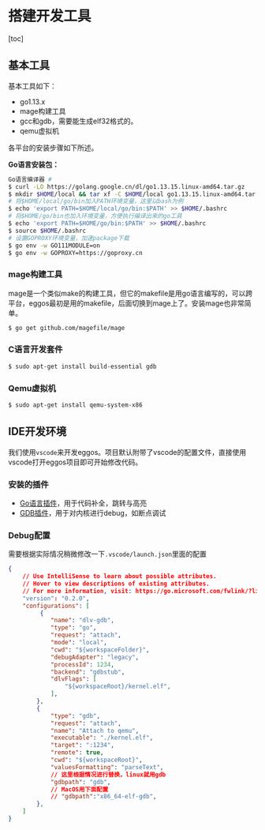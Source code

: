 # 搭建开发工具

[toc]

## 基本工具

基本工具如下：

+ go1.13.x
+ mage构建工具
+ gcc和gdb，需要能生成elf32格式的。
+ qemu虚拟机

各平台的安装步骤如下所述。

**Go语言安装包：**

```bash
Go语言编译器 #
$ curl -LO https://golang.google.cn/dl/go1.13.15.linux-amd64.tar.gz
$ mkdir $HOME/local && tar xf -C $HOME/local go1.13.15.linux-amd64.tar.gz
# 将$HOME/local/go/bin加入PATH环境变量，这里以bash为例
$ echo 'export PATH=$HOME/local/go/bin:$PATH' >> $HOME/.bashrc
# 将$HOME/go/bin也加入环境变量，方便执行编译出来的go工具
$ echo 'export PATH=$HOME/go/bin:$PATH' >> $HOME/.bashrc
$ source $HOME/.bashrc
# 设置GOPROXY环境变量，加速package下载
$ go env -w GO111MODULE=on
$ go env -w GOPROXY=https://goproxy.cn
```



### mage构建工具

mage是一个类似make的构建工具，但它的makefile是用go语言编写的，可以跨平台，eggos最初是用的makefile，后面切换到mage上了。安装mage也非常简单。

```sh
$ go get github.com/magefile/mage
```



### C语言开发套件

```sh
$ sudo apt-get install build-essential gdb
```



### Qemu虚拟机

```sh
$ sudo apt-get install qemu-system-x86
```



## IDE开发环境

我们使用`vscode`来开发eggos。项目默认附带了vscode的配置文件，直接使用vscode打开eggos项目即可开始修改代码。

### 安装的插件

+ [Go语言插件](https://marketplace.visualstudio.com/items?itemName=golang.go)，用于代码补全，跳转与高亮
+ [GDB插件](https://marketplace.visualstudio.com/items?itemName=webfreak.debug)，用于对内核进行debug，如断点调试



### Debug配置 

需要根据实际情况稍微修改一下`.vscode/launch.json`里面的配置

```json
{
    // Use IntelliSense to learn about possible attributes.
    // Hover to view descriptions of existing attributes.
    // For more information, visit: https://go.microsoft.com/fwlink/?linkid=830387
    "version": "0.2.0",
    "configurations": [
         {
            "name": "dlv-gdb",
            "type": "go",
            "request": "attach",
            "mode": "local",
            "cwd": "${workspaceFolder}",
            "debugAdapter": "legacy",
            "processId": 1234,
            "backend": "gdbstub",
            "dlvFlags": [
                "${workspaceRoot}/kernel.elf",
            ],
        },
        {
            "type": "gdb",
            "request": "attach",
            "name": "Attach to qemu",
            "executable": "./kernel.elf",
            "target": ":1234",
            "remote": true,
            "cwd": "${workspaceRoot}",
            "valuesFormatting": "parseText",
            // 这里根据情况进行替换，linux就用gdb
            "gdbpath": "gdb", 
            // MacOS用下面配置
            // "gdbpath":"x86_64-elf-gdb",  
        },
    ]
}
```

